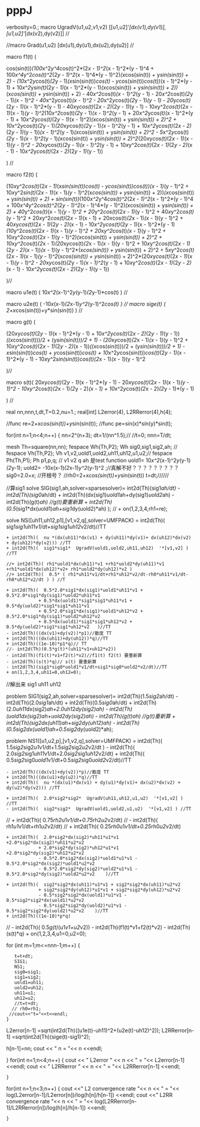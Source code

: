 # pppJ
verbosity=0.;
macro UgradV(u1,u2,v1,v2) [[u1,u2]'*[dx(v1),dy(v1)],[u1,u2]'*[dx(v2),dy(v2)]]  //

//macro Grad(u1,u2) [dx(u1),dy(u1),dx(u2),dy(u2)]  //

macro f1(t) ( 
 
cos(sin(t))*(100*x^2*y^4*cos(t)^2*(2*x - 1)^2*(x - 1)^2*(y - 1)^4 + 100*x^4*y^2*cos(t)^2*(2*y - 1)^2*(x - 1)^4*(y - 1)^2)*(x*cos(sin(t)) + y*sin(sin(t)) + 2) - (10*x^2*y*cos(t)*(2*y - 1)*(x*sin(sin(t))*cos(t) - y*cos(sin(t))*cos(t))*(x - 1)^2*(y - 1) + 10*x^2*y*sin(t)*(2*y - 1)*(x - 1)^2*(y - 1)*(x*cos(sin(t)) + y*sin(sin(t)) + 2))*(x*cos(sin(t)) + y*sin(sin(t)) + 2) - 40*x^2*cos(t)*(x - 1)^2*(y - 1) - 20*x^2*cos(t)*(2*y - 1)*(x - 1)^2 - 40*x^2*y*cos(t)*(x - 1)^2 - 20*x^2*y*cos(t)*(2*y - 1)*(y - 1) - 20*y*cos(t)*(2*y - 1)*(x - 1)^2*(y - 1) - 40*x*y*cos(t)*(2*x - 2)*(2*y - 1)*(y - 1) - 10*x*y^2*cos(t)*(2*x - 1)*(x - 1)*(y - 1)^2*(10*x^2*cos(t)*(2*y - 1)*(x - 1)^2*(y - 1) + 20*x^2*y*cos(t)*(x - 1)^2*(y - 1) + 10*x^2*y*cos(t)*(2*y - 1)*(x - 1)^2)*(x*cos(sin(t)) + y*sin(sin(t)) + 2)^2 + 10*x^2*y*cos(t)*(2*y - 1)*(20*x*y*cos(t)*(2*y - 1)*(x - 1)^2*(y - 1) + 10*x^2*y*cos(t)*(2*x - 2)*(2*y - 1)*(y - 1))*(x - 1)^2*(y - 1)*(x*cos(sin(t)) + y*sin(sin(t)) + 2)^2 - 5*x^2*y*cos(t)*(2*y - 1)*(x - 1)^2*(y - 1)*(x*cos(sin(t)) + y*sin(sin(t)) + 2)^2*(20*x*y*cos(t)*(2*x - 1)*(x - 1)*(y - 1)^2 - 20*x*y*cos(t)*(2*y - 1)*(x - 1)^2*(y - 1) + 10*x*y^2*cos(t)*(2*x - 1)*(2*y - 2)*(x - 1) - 10*x^2*y*cos(t)*(2*x - 2)*(2*y - 1)*(y - 1))
 
 ) //

macro  f2(t)  ( 
  
 (10*x*y^2*cos(t)*(2*x - 1)*(x*sin(sin(t))*cos(t) - y*cos(sin(t))*cos(t))*(x - 1)*(y - 1)^2 + 10*x*y^2*sin(t)*(2*x - 1)*(x - 1)*(y - 1)^2*(x*cos(sin(t)) + y*sin(sin(t)) + 2))*(x*cos(sin(t)) + y*sin(sin(t)) + 2) + sin(sin(t))*(100*x^2*y^4*cos(t)^2*(2*x - 1)^2*(x - 1)^2*(y - 1)^4 + 100*x^4*y^2*cos(t)^2*(2*y - 1)^2*(x - 1)^4*(y - 1)^2)*(x*cos(sin(t)) + y*sin(sin(t)) + 2) + 40*y^2*cos(t)*(x - 1)*(y - 1)^2 + 20*y^2*cos(t)*(2*x - 1)*(y - 1)^2 + 40*x*y^2*cos(t)*(y - 1)^2 + 20*x*y^2*cos(t)*(2*x - 1)*(x - 1) + 20*x*cos(t)*(2*x - 1)*(x - 1)*(y - 1)^2 + 40*x*y*cos(t)*(2*x - 1)*(2*y - 2)*(x - 1) - 10*x^2*y*cos(t)*(2*y - 1)*(x - 1)^2*(y - 1)*(10*y^2*cos(t)*(2*x - 1)*(x - 1)*(y - 1)^2 + 20*x*y^2*cos(t)*(x - 1)*(y - 1)^2 + 10*x*y^2*cos(t)*(2*x - 1)*(y - 1)^2)*(x*cos(sin(t)) + y*sin(sin(t)) + 2)^2 + 10*x*y^2*cos(t)*(2*x - 1)*(20*x*y*cos(t)*(2*x - 1)*(x - 1)*(y - 1)^2 + 10*x*y^2*cos(t)*(2*x - 1)*(2*y - 2)*(x - 1))*(x - 1)*(y - 1)^2*(x*cos(sin(t)) + y*sin(sin(t)) + 2)^2 + 5*x*y^2*cos(t)*(2*x - 1)*(x - 1)*(y - 1)^2*(x*cos(sin(t)) + y*sin(sin(t)) + 2)^2*(20*x*y*cos(t)*(2*x - 1)*(x - 1)*(y - 1)^2 - 20*x*y*cos(t)*(2*y - 1)*(x - 1)^2*(y - 1) + 10*x*y^2*cos(t)*(2*x - 1)*(2*y - 2)*(x - 1) - 10*x^2*y*cos(t)*(2*x - 2)*(2*y - 1)*(y - 1))
 
 )//

macro u1e(t)  (  10*x^2*(x-1)^2*y*(y-1)*(2*y-1)*cos(t)  )  //

macro u2e(t)  (  -10*x*(x-1)*(2*x-1)*y^2*(y-1)^2*cos(t)  )  //
macro sige(t) (   2+x*cos(sin(t))+y*sin(sin(t))         )   //

macro g(t) (  

(20*x*y*cos(t)*(2*y - 1)*(x - 1)^2*(y - 1) + 10*x^2*y*cos(t)*(2*x - 2)*(2*y - 1)*(y - 1))*((x*cos(sin(t)))/2 + (y*sin(sin(t)))/2 + 1) - (20*x*y*cos(t)*(2*x - 1)*(x - 1)*(y - 1)^2 + 10*x*y^2*cos(t)*(2*x - 1)*(2*y - 2)*(x - 1))*((x*cos(sin(t)))/2 + (y*sin(sin(t)))/2 + 1) - x*sin(sin(t))*cos(t) + y*cos(sin(t))*cos(t) + 10*x^2*y*cos(sin(t))*cos(t)*(2*y - 1)*(x - 1)^2*(y - 1) - 10*x*y^2*sin(sin(t))*cos(t)*(2*x - 1)*(x - 1)*(y - 1)^2
 
)//

macro s(t)(  20*x*y*cos(t)*(2*y - 1)*(x - 1)^2*(y - 1) - 20*x*y*cos(t)*(2*x - 1)*(x - 1)*(y - 1)^2 - 10*x*y^2*cos(t)*(2*x - 1)*(2*y - 2)*(x - 1) + 10*x^2*y*cos(t)*(2*x - 2)*(2*y - 1)*(y - 1) 

  )  //


real nn,nnn,t,dt,T=0.2,nu=1.;
real[int] L2error(4), L2RRerror(4),h(4);

//func re=2+x*cos(sin(t))+y*sin(sin(t));
//func pe=sin(x)*sin(y)*sin(t);

for(int n=1;n<4;n++)
{
nn=2^(n+3);
dt=1/(nn^1.5);//
//t=0;
nnn=T/dt;

mesh Th=square(nn,nn);
fespace Wh(Th,P2);   Wh sig0,sig1,sig2,ah;   //
fespace Vh(Th,P2);  Vh v1,v2,uold1,uold2,uh11,uh12,u1,u2;//
fespace Ph(Th,P1);   Ph p1,p,q;
// v1 v2 q ah 是test function
uold1=  10*x^2*(x-1)^2*y*(y-1)*(2*y-1);
uold2= -10*x*(x-1)*(2*x-1)*y^2*(y-1)^2 ;//真解不好？？？？？？？？？
sig0=2.0+x; //开根号？
//rh0=2+x*cos(sin(t))+y*sin(sin(t))
t=dt;//////

//算sig1
solve SIG(sig1,ah,solver=sparsesolver)=
                  int2d(Th)(sig1*ah/dt)
                - int2d(Th)(sig0*ah/dt)
                + int2d(Th)(dx(sig1)*uold1*ah+dy(sig1)*uold2*ah)
                - int2d(Th)(g(t)*ah)      //g(t)要重新算
                + int2d(Th)(0.5*(sig1*dx(uold1)*ah+sig1*dy(uold2)*ah) );
               // + on(1,2,3,4,rh1=re);

              
solve NS([uh11,uh12,p1],[v1,v2,q],solver=UMFPACK) =
      int2d(Th)(  sig1*sig1*uh11*v1/dt+sig1*sig1*uh12*v2/dt)//TT

    + int2d(Th)(  nu *(dx(uh11)*dx(v1) + dy(uh11)*dy(v1)+ dx(uh12)*dx(v2) + dy(uh12)*dy(v2))) //TT
    + int2d(Th)(  sig1*sig1*  UgradV(uold1,uold2,uh11,uh12)  '*[v1,v2] ) //TT

    //+ int2d(Th)( rh1*uold1*dx(uh11)*v1 +rh1*uold2*dy(uh11)*v1 +rh1*uold1*dx(uh12)*v2+ rh1*uold2*dy(uh12)*v2 )
    //+ int2d(Th)(  0.5* ( rh1*uh11*v1/dt+rh1*uh12*v2/dt-rh0*uh11*v1/dt-rh0*uh12*v2/dt ) ) //T
   
    + int2d(Th)(  0.5*2.0*sig1*dx(sig1)*uold1*uh11*v1 + 0.5*2.0*sig1*dy(sig1)*uold2*uh11*v1
                + 0.5*dx(uold1)*sig1*sig1*uh11*v1 + 0.5*dy(uold2)*sig1*sig1*uh11*v1
                + 0.5*2.0*sig1*dx(sig1)*uold1*uh12*v2 + 0.5*2.0*sig1*dy(sig1)*uold2*uh12*v2
                + 0.5*dx(uold1)*sig1*sig1*uh12*v2 + 0.5*dy(uold2)*sig1*sig1*uh12*v2   )//TT
    - int2d(Th)((dx(v1)+dy(v2))*p1)//散度 TT
    + int2d(Th)((dx(uh11)+dy(uh12))*q)//TT
    + int2d(Th)((1e-10)*p1*q)// TT
    //- int2d(Th)(0.5*g(t)*(uh11*v1+uh12*v2))
    - int2d(Th)(f1(t)*v1+f2(t)*v2)//f1(t) f2(t) 要重新算
    - int2d(Th)(s(t)*q)// s(t) 要重新算
    - int2d(Th)(sig1*sig0*uold1*v1/dt+sig1*sig0*uold2*v2/dt)//TT
    + on(1,2,3,4,uh11=0,uh12=0);    

//解出来 sig1 uh11 uh12 
 

problem SIG1(sig2,ah,solver=sparsesolver)=
                  int2d(Th)(1.5*sig2*ah/dt)
                - int2d(Th)(2.0*sig1*ah/dt)
                + int2d(Th)(0.5*sig0*ah/dt)
                + int2d(Th)(2.0*uh11*dx(sig2)*ah+2.0*uh12*dy(sig2)*ah)
                - int2d(Th)(uold1*dx(sig2)*ah+uold2*dy(sig2)*ah)
                - int2d(Th)(g(t)*ah) //g(t)重新算
                + int2d(Th)(sig2*dx(uh11)*ah+sig2*dy(uh12)*ah)
                - int2d(Th)(0.5*sig2*dx(uold1)*ah+0.5*sig2*dy(uold2)*ah);


problem NS1([u1,u2,p],[v1,v2,q],solver=UMFPACK) =
      int2d(Th)( 1.5*sig2*sig2*u1*v1/dt+1.5*sig2*sig2*u2*v2/dt )
    - int2d(Th)( 2.0*sig2*sig1*uh11*v1/dt+2.0*sig2*sig1*uh12*v2/dt)
    + int2d(Th)( 0.5*sig2*sig0*uold1*v1/dt+0.5*sig2*sig0*uold2*v2/dt)//TT

    - int2d(Th)((dx(v1)+dy(v2))*p)//散度 TT
    + int2d(Th)((dx(u1)+dy(u2))*q)//TT
    + int2d(Th)(  nu *(dx(u1)*dx(v1) + dy(u1)*dy(v1)+ dx(u2)*dx(v2) + dy(u2)*dy(v2))) //TT
   
    + int2d(Th)(  2.0*sig2*sig2*  UgradV(uh11,uh12,u1,u2)  '*[v1,v2] ) //TT
    - int2d(Th)(  sig2*sig2*  UgradV(uold1,uold2,u1,u2)  '*[v1,v2] ) //TT

   // + int2d(Th)(  0.75*rh2*u1*v1/dt+0.75*rh2*u2*v2/dt)
   // - int2d(Th)(  rh1*u1*v1/dt+rh1*u2*v2/dt)
   // + int2d(Th)(  0.25*rh0*u1*v1/dt+0.25*rh0*u2*v2/dt)

    + int2d(Th)(  2.0*sig2*dx(sig2)*uh11*u1*v1 +2.0*sig2*dx(sig2)*uh11*u2*v2
                + 2.0*sig2*dy(sig2)*uh12*u1*v1 +2.0*sig2*dy(sig2)*uh12*u2*v2
                - 0.5*2.0*sig2*dx(sig2)*uold1*u1*v1 - 0.5*2.0*sig2*dx(sig2)*uold1*u2*v2
                - 0.5*2.0*sig2*dy(sig2)*uold2*u1*v1 - 0.5*2.0*sig2*dy(sig2)*uold2*u2*v2    )//TT

    + int2d(Th)(  sig2*sig2*dx(uh11)*u1*v1 + sig2*sig2*dx(uh11)*u2*v2
                + sig2*sig2*dy(uh12)*u1*v1 + sig2*sig2*dy(uh12)*u2*v2
                - 0.5*sig2*sig2*dx(uold1)*u1*v1 - 0.5*sig2*sig2*dx(uold1)*u2*v2
                - 0.5*sig2*sig2*dy(uold2)*u1*v1 - 0.5*sig2*sig2*dy(uold2)*u2*v2    )//TT
    + int2d(Th)((1e-10)*p*q)
   // - int2d(Th)( 0.5*g(t)*(u1*v1+u2*v2))
    - int2d(Th)(f1(t)*v1+f2(t)*v2)
    - int2d(Th)(s(t)*q)
    + on(1,2,3,4,u1=0,u2=0);


for (int m=1;m<=nnn-1;m++)
  {

       t=t+dt;      
       SIG1;
       NS1;
       sig0=sig1;
       sig1=sig2; 
       uold1=uh11;
       uold2=uh12;     
       uh11=u1;
       uh12=u2;
       //t=t+dt;
      // rh0=rh1;
     //cout<<"t="<<t<<endl;  
    }
  L2error[n-1] =sqrt(int2d(Th)((u1e(t)-uh11)^2+(u2e(t)-uh12)^2));
  L2RRerror[n-1] =sqrt(int2d(Th)(sige(t)-sig1)^2);

  h[n-1]=nn;
    cout << " n = "<< n <<endl;

 }
 for(int n=1;n<4;n++)
  {
   cout << " L2error " << n << " = "<< L2error[n-1] <<endl;
   cout << " L2RRerror " << n << " = "<< L2RRerror[n-1] <<endl;

 
    }
 for(int n=1;n<3;n++)
   {
   cout <<" L2 convergence rate "<< n << " = "<< log(L2error[n-1]/L2error[n])/log(h[n]/h[n-1]) <<endl;
   cout <<" L2RR convergence rate "<< n << " = "<< log(L2RRerror[n-1]/L2RRerror[n])/log(h[n]/h[n-1]) <<endl;

    }
